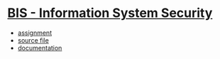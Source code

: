 # [BIS - Information System Security](https://www.fit.vutbr.cz/study/courses/index.php.en?id=12655)

* [assignment](https://github.com/europ/VUTBR-FIT-BIS/tree/master/task/)
* [source file](https://github.com/europ/VUTBR-FIT-BIS/tree/master/src/)
* [documentation](https://github.com/europ/VUTBR-FIT-BIS/blob/master/doc/doc.pdf)
